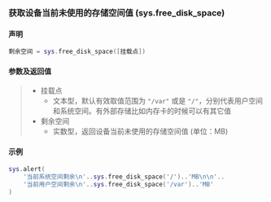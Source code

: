 ### 获取设备当前未使用的存储空间值 \(**sys\.free\_disk\_space**\)


#### 声明
```lua
剩余空间 = sys.free_disk_space([挂载点])
```

  
#### 参数及返回值
> - 挂载点
>   - 文本型，默认有效取值范围为 `"/var"` 或是 `"/"`，分别代表用户空间和系统空间。有外部存储比如内存卡的时候可以有其它值
> - 剩余空间
>   - 实数型，返回设备当前未使用的存储空间值 \(单位：MB\) 

  
#### 示例  
```lua
sys.alert(
	'当前系统空间剩余\n'..sys.free_disk_space('/')..'MB\n\n'..
	'当前用户空间剩余\n'..sys.free_disk_space('/var')..'MB'
)
```

